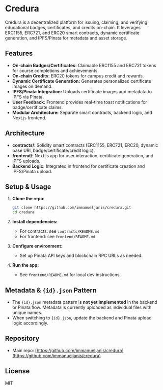 # Credura

Credura is a decentralized platform for issuing, claiming, and verifying educational badges, certificates, and credits on-chain. It leverages ERC1155, ERC721, and ERC20 smart contracts, dynamic certificate generation, and IPFS/Pinata for metadata and asset storage.

## Features

- **On-chain Badges/Certificates:** Claimable ERC1155 and ERC721 tokens for course completions and achievements.
- **On-chain Credits:** ERC20 tokens for campus credit and rewards.
- **Dynamic Certificate Generation:** Generates personalized certificate images on demand.
- **IPFS/Pinata Integration:** Uploads certificate images and metadata to IPFS via Pinata.
- **User Feedback:** Frontend provides real-time toast notifications for badge/certificate claims.
- **Modular Architecture:** Separate smart contracts, backend logic, and Next.js frontend.

## Architecture

- **contracts/**: Solidity smart contracts (ERC1155, ERC721, ERC20, dynamic base URI, badge/certificate/credit logic).
- **frontend/**: Next.js app for user interaction, certificate generation, and IPFS uploads.
- **Backend Logic:** Integrated in frontend for certificate creation and IPFS/Pinata upload.

## Setup & Usage

1. **Clone the repo:**

   ```sh
   git clone https://github.com/immanueljanis/credura.git
   cd credura
   ```

2. **Install dependencies:**
   - For contracts: see `contracts/README.md`
   - For frontend: see `frontend/README.md`
3. **Configure environment:**
   - Set up Pinata API keys and blockchain RPC URLs as needed.
4. **Run the app:**
   - See `frontend/README.md` for local dev instructions.

## Metadata & `{id}.json` Pattern

- The `{id}.json` metadata pattern is **not yet implemented** in the backend or Pinata flow. Metadata is currently uploaded as individual files with unique names.
- When switching to `{id}.json`, update the backend and Pinata upload logic accordingly.

## Repository

- Main repo: [https://github.com/immanueljanis/credura](https://github.com/immanueljanis/credura)

## License

MIT
